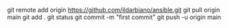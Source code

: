 git remote add origin https://github.com/ildarbiano/ansible.git
git pull origin main
git add .
git status
git commit -m "first commit"
git push -u origin main
